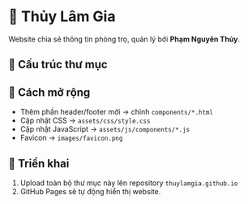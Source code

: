 # 🌿 Thủy Lâm Gia

Website chia sẻ thông tin phòng trọ, quản lý bởi **Phạm Nguyên Thủy**.

## 📁 Cấu trúc thư mục

## 🧩 Cách mở rộng
- Thêm phần header/footer mới → chỉnh `components/*.html`
- Cập nhật CSS → `assets/css/style.css`
- Cập nhật JavaScript → `assets/js/components/*.js`
- Favicon → `images/favicon.png`

## 🚀 Triển khai
1. Upload toàn bộ thư mục này lên repository `thuylamgia.github.io`
2. GitHub Pages sẽ tự động hiển thị website.
